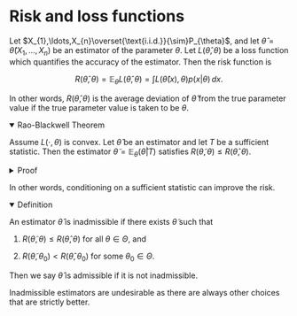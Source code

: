 # Risk and loss functions

Let $X_{1},\ldots,X_{n}\overset{\text{i.i.d.}}{\sim}P_{\theta}$, and let $\widehat{\theta}=\widehat{\theta}(X_{1},\ldots,X_{n})$ be an estimator of the parameter $\theta$. Let $L(\widehat{\theta},\theta)$ be a loss function which quantifies the accuracy of the estimator. Then the risk function is

$$
R(\widehat{\theta},\theta)=\mathbb{E}_{\theta}L(\widehat{\theta},\theta)=\int L(\widehat{\theta}(x),\theta)p(x|\theta)\,dx.
$$

In other words, $R(\widehat{\theta},\theta)$ is the average deviation of $\widehat{\theta}$ from the true parameter value if the true parameter value is taken to be $\theta$.

<details open>
<summary>Rao-Blackwell Theorem</summary>

Assume $L(\cdot,\theta)$ is convex. Let $\widehat{\theta}$ be an estimator and let $T$ be a sufficient statistic. Then the estimator $\widetilde{\theta}=\mathbb{E}_{\theta}(\widehat{\theta}|T)$ satisfies $R(\widetilde{\theta},\theta)\leq R(\widehat{\theta},\theta).$
</details>

<details>
<summary>Proof</summary>

By Jensen's inequality, we have $L(\widetilde{\theta},\theta)=L(\mathbb{E} _ {\theta}(\widehat{\theta}|T),\theta)\leq \mathbb{E} _ {\theta}(L(\widehat{\theta},\theta)|T)$, and taking expectation of both sides gives $R(\widetilde{\theta},\theta)\leq R(\widehat{\theta},\theta)$.
</details>

In other words, conditioning on a sufficient statistic can improve the risk. 

<details open>
<summary>Definition</summary>

An estimator $\hat{\theta}$ is inadmissible if there exists $\tilde{\theta}$ such that 

1. $R(\tilde{\theta},\theta) \leq R(\hat{\theta},\theta)$ for all $\theta\in\Theta$, and

2. $R(\tilde{\theta},\theta_{0}) < R(\hat{\theta},\theta_{0})$ for some $\theta_{0}\in\Theta$.

Then we say $\hat{\theta}$ is admissible if it is not inadmissible. 
</details>

Inadmissible estimators are undesirable as there are always other choices that are strictly better. 
